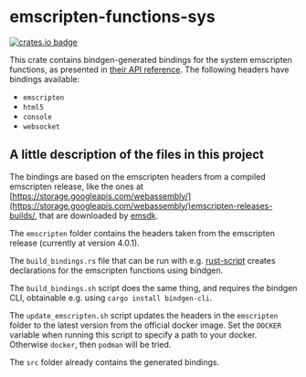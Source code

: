 # emscripten-functions-sys
[![crates.io badge](https://img.shields.io/crates/v/emscripten-functions-sys.svg)](https://crates.io/crates/emscripten-functions-sys)

This crate contains bindgen-generated bindings for the system emscripten functions, as presented in [their API reference](https://emscripten.org/docs/api_reference/index.html).
The following headers have bindings available:
- `emscripten`
- `html5`
- `console`
- `websocket`

## A little description of the files in this project

The bindings are based on the emscripten headers from a compiled emscripten release, like the ones at [https://storage.googleapis.com/webassembly/](https://storage.googleapis.com/webassembly/)emscripten-releases-builds/, that are downloaded by [emsdk](https://github.com/emscripten-core/emsdk).

The `emscripten` folder contains the headers taken from the emscripten release (currently at version 4.0.1).

The `build_bindings.rs` file that can be run with e.g. [rust-script](https://rust-script.org/) creates declarations for the emscripten functions using bindgen.

The `build_bindings.sh` script does the same thing, and requires the bindgen CLI, obtainable e.g. using `cargo install bindgen-cli`.

The `update_emscripten.sh` script updates the headers in the `emscripten` folder to the latest version from the official docker image.
Set the `DOCKER` variable when running this script to specify a path to your docker.
Otherwise `docker`, then `podman` will be tried.

The `src` folder already contains the generated bindings.

